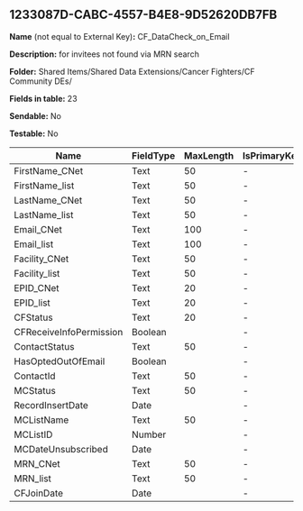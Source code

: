 ## 1233087D-CABC-4557-B4E8-9D52620DB7FB

**Name** (not equal to External Key)**:** CF_DataCheck_on_Email

**Description:** for invitees not found via MRN search

**Folder:** Shared Items/Shared Data Extensions/Cancer Fighters/CF Community DEs/

**Fields in table:** 23

**Sendable:** No

**Testable:** No

| Name | FieldType | MaxLength | IsPrimaryKey | IsNullable | DefaultValue |
| --- | --- | --- | --- | --- | --- |
| FirstName_CNet | Text | 50 | - | + |  |
| FirstName_list | Text | 50 | - | + |  |
| LastName_CNet | Text | 50 | - | + |  |
| LastName_list | Text | 50 | - | + |  |
| Email_CNet | Text | 100 | - | + |  |
| Email_list | Text | 100 | - | + |  |
| Facility_CNet | Text | 50 | - | + |  |
| Facility_list | Text | 50 | - | + |  |
| EPID_CNet | Text | 20 | - | + |  |
| EPID_list | Text | 20 | - | + |  |
| CFStatus | Text | 20 | - | + |  |
| CFReceiveInfoPermission | Boolean |  | - | + |  |
| ContactStatus | Text | 50 | - | + |  |
| HasOptedOutOfEmail | Boolean |  | - | + |  |
| ContactId | Text | 50 | - | + |  |
| MCStatus | Text | 50 | - | + |  |
| RecordInsertDate | Date |  | - | + | GetDate() |
| MCListName | Text | 50 | - | + |  |
| MCListID | Number |  | - | + |  |
| MCDateUnsubscribed | Date |  | - | + |  |
| MRN_CNet | Text | 50 | - | + |  |
| MRN_list | Text | 50 | - | + |  |
| CFJoinDate | Date |  | - | + |  |

